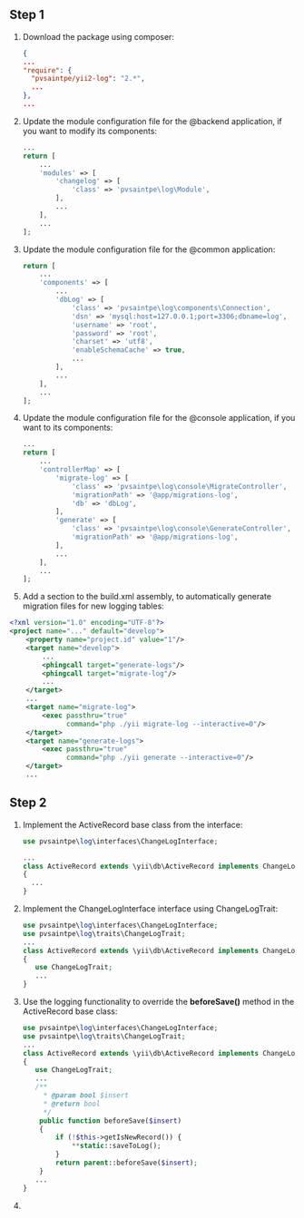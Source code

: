 
Step 1
----------------------------
1. Download the package using composer:
    ```json
    {
    ...
    "require": {
      "pvsaintpe/yii2-log": "2.*",
      ...
    },
    ...
    ```
2. Update the module configuration file for the @backend application, if you want to modify its components:
    ```php
    ...
    return [
        ...
        'modules' => [
            'changelog' => [
                'class' => 'pvsaintpe\log\Module',
            ],
            ...
        ],
        ...
    ];
    ```
3. Update the module configuration file for the @common application:
    ```php
    return [
        ...
        'components' => [
            ...
            'dbLog' => [
                'class' => 'pvsaintpe\log\components\Connection',
                'dsn' => 'mysql:host=127.0.0.1;port=3306;dbname=log',
                'username' => 'root',
                'password' => 'root',
                'charset' => 'utf8',
                'enableSchemaCache' => true,
                ...
            ],
            ...
        ],
        ...
    ];
    ```
4. Update the module configuration file for the @console application, if you want to its components:
    ```php
    ...
    return [
        ...
        'controllerMap' => [
            'migrate-log' => [
                'class' => 'pvsaintpe\log\console\MigrateController',
                'migrationPath' => '@app/migrations-log',
                'db' => 'dbLog',
            ],
            'generate' => [
                'class' => 'pvsaintpe\log\console\GenerateController',
                'migrationPath' => '@app/migrations-log',
            ],
            ...
        ],
        ...
    ];
    ```
5. Add a section to the build.xml assembly, to automatically generate migration files for new logging tables:
```xml
<?xml version="1.0" encoding="UTF-8"?>
<project name="..." default="develop">
    <property name="project.id" value="1"/>
    <target name="develop">
        ...
        <phingcall target="generate-logs"/>
        <phingcall target="migrate-log"/>
        ...
    </target>
    ...
    <target name="migrate-log">
        <exec passthru="true"
              command="php ./yii migrate-log --interactive=0"/>
    </target>
    <target name="generate-logs">
        <exec passthru="true"
              command="php ./yii generate --interactive=0"/>
    </target>
    ...
```

Step 2
----------------------------
1. Implement the ActiveRecord base class from the interface:
    ```php
    use pvsaintpe\log\interfaces\ChangeLogInterface;
    
    ...
    class ActiveRecord extends \yii\db\ActiveRecord implements ChangeLogInterface
    {
      ...
    }
    ```
2. Implement the ChangeLogInterface interface using ChangeLogTrait:
    ```php
    use pvsaintpe\log\interfaces\ChangeLogInterface;
    use pvsaintpe\log\traits\ChangeLogTrait;
    ...
    class ActiveRecord extends \yii\db\ActiveRecord implements ChangeLogInterface
    {
       use ChangeLogTrait;
       ...
    }
    ```
3. Use the logging functionality to override the **beforeSave()** method in the ActiveRecord base class:

    ```php
    use pvsaintpe\log\interfaces\ChangeLogInterface;
    use pvsaintpe\log\traits\ChangeLogTrait;
    ...
    class ActiveRecord extends \yii\db\ActiveRecord implements ChangeLogInterface
    {
       use ChangeLogTrait;
       ...
       /**
         * @param bool $insert
         * @return bool
         */
        public function beforeSave($insert)
        {
            if (!$this->getIsNewRecord()) {
                **static::saveToLog();
            }
            return parent::beforeSave($insert);
        }
       ...
    }
    
    ```
4. 